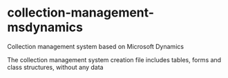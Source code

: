 # collection-management-msdynamics
Collection management system based on Microsoft Dynamics

The collection management system creation file includes tables, forms and class structures, without any data
